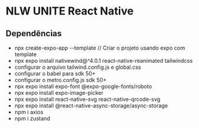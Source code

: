 # NLW UNITE React Native

## Dependências
- npx create-expo-app --template // Criar o projeto usando expo com template
- npx expo install nativewind@^4.0.1 react-native-reanimated tailwindcss
- configurar o arquivo tailwind.config.js e global.css
- configurar o babel para sdk 50+
- configurar o metro.config.js sdk 50+
- npx expo install expo-font @expo-google-fonts/roboto
- npx expo install expo-image-picker
- npx expo install react-native-svg react-native-qrcode-svg
- npx expo install @react-native-async-storage/async-storage
- npm i axios
- npm i zustand